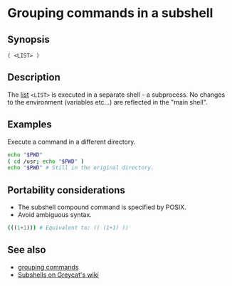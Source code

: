 # Grouping commands in a subshell

## Synopsis

    ( <LIST> )

## Description

The [list](../../syntax/basicgrammar.md#lists) `<LIST>` is executed in a
separate shell - a subprocess. No changes to the environment (variables
etc\...) are reflected in the \"main shell\".

## Examples

Execute a command in a different directory.

``` bash
echo "$PWD"
( cd /usr; echo "$PWD" )
echo "$PWD" # Still in the original directory.
```

## Portability considerations

-   The subshell compound command is specified by POSIX.
-   Avoid ambiguous syntax.

``` bash
(((1+1))) # Equivalent to: (( (1+1) ))
```

## See also

-   [grouping commands](../../syntax/ccmd/grouping_plain.md)
-   [Subshells on Greycat's wiki](http://mywiki.wooledge.org/SubShell)
